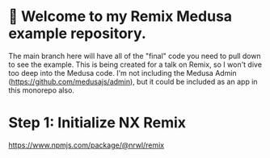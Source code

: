 # 👋 Welcome to my Remix Medusa example repository.

The main branch here will have all of the "final" code you need to pull down to see the example. This is being created for a talk on Remix, so I won't dive too deep into the Medusa code. I'm not including the Medusa Admin (https://github.com/medusajs/admin), but it could be included as an app in this monorepo also.

# Step 1: Initialize NX Remix
https://www.npmjs.com/package/@nrwl/remix
